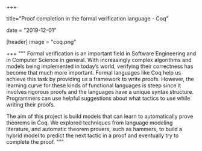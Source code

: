 +++

title="Proof completion in the formal verification language - Coq"

date = "2019-12-01"

[header]
image = "coq.png"

+++
"""
Formal verification is an important field in Software Engineering and in Computer Science in general. With increasingly complex algorithms and models being implemented in today’s world, verifying their correctness has become that much more important. Formal languages like Coq help us achieve this task by providing us a framework to write proofs. However, the learning curve for these kinds of functional languages is steep since it involves rigorous proofs and the languages have a unique syntax structure. Programmers can use helpful suggestions about what tactics to use while writing their proofs. 

The aim of this project is build models that can learn to automatically prove theorems in Coq. We explored techniques from language modeling literature, and automatic theorem provers, such as hammers, to build a hybrid model to predict the next tactic in a proof and eventually try to complete the proof.
"""
